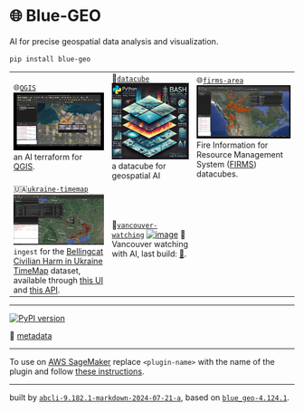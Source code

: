 # 🌐 Blue-GEO

AI for precise geospatial data analysis and visualization.

```bash
pip install blue-geo
```

|   |   |   |
| --- | --- | --- |
| 🌐[`QGIS`](https://github.com/kamangir/blue-geo/blob/main/blue_geo/.abcli/QGIS/README.md) [![image](https://raw.githubusercontent.com/kamangir/assets/main/blue-geo/QGIS.jpg)](https://github.com/kamangir/blue-geo/blob/main/blue_geo/.abcli/QGIS/README.md) an AI terraform for [QGIS](https://www.qgis.org/). | 🧊[`datacube`](https://github.com/kamangir/blue-geo/tree/main/blue_geo/.abcli/datacube) [![image](https://github.com/kamangir/assets/blob/main/blue-geo/datacube.png?raw=true)](https://github.com/kamangir/blue-geo/tree/main/blue_geo/.abcli/datacube) a datacube for geospatial AI | 🌐[`firms-area`](https://github.com/kamangir/blue-geo/blob/main/blue_geo/.abcli/datacube/firms_area/README.md) [![image](https://raw.githubusercontent.com/kamangir/assets/main/blue-geo/datacube-firms_area.jpg)](https://github.com/kamangir/blue-geo/blob/main/blue_geo/.abcli/datacube/firms_area/README.md) Fire Information for Resource Management System ([FIRMS](https://firms.modaps.eosdis.nasa.gov)) datacubes. |
| 🇺🇦[`ukraine-timemap`](https://github.com/kamangir/blue-geo/blob/main/blue_geo/.abcli/ukraine-timemap/README.md) [![image](https://github.com/kamangir/assets/blob/main/nbs/ukraine-timemap/QGIS.png?raw=true)](https://github.com/kamangir/blue-geo/blob/main/blue_geo/.abcli/ukraine-timemap/README.md) `ingest` for the [Bellingcat](https://www.bellingcat.com/) [Civilian Harm in Ukraine TimeMap](https://github.com/bellingcat/ukraine-timemap) dataset, available through [this UI](https://ukraine.bellingcat.com/) and [this API](https://bellingcat-embeds.ams3.cdn.digitaloceanspaces.com/production/ukr/timemap/api.json). | 🌈[`vancouver-watching`](https://github.com/kamangir/Vancouver-Watching) [![image](https://kamangir-public.s3.ca-central-1.amazonaws.com/test_vancouver_watching_ingest/animation.gif?raw=true)](https://github.com/kamangir/Vancouver-Watching) 🌈 Vancouver watching with AI, last build: [🔗](https://kamangir-public.s3.ca-central-1.amazonaws.com/test_vancouver_watching_ingest/animation.gif). |  |

---

[![PyPI version](https://img.shields.io/pypi/v/blue-geo.svg)](https://pypi.org/project/blue-geo/)

📜 [metadata](./metadata.yaml)

---

To use on [AWS SageMaker](https://aws.amazon.com/sagemaker/) replace `<plugin-name>` with the name of the plugin and follow [these instructions](https://github.com/kamangir/notebooks-and-scripts/blob/main/SageMaker.md).

---
built by [`abcli-9.182.1-markdown-2024-07-21-a`](https://github.com/kamangir/awesome-bash-cli), based on [`blue_geo-4.124.1`](https://github.com/kamangir/blue_plugin).
